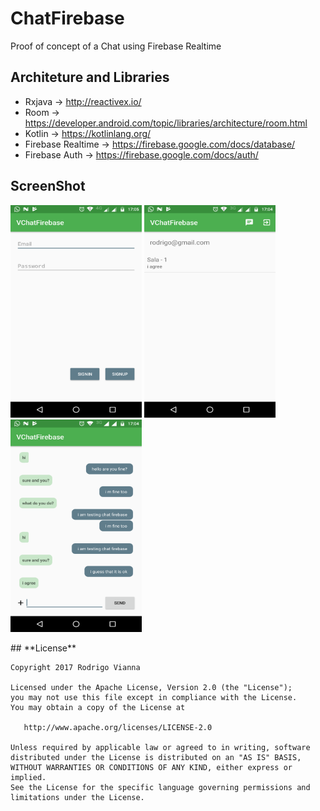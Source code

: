 # ChatFirebase
Proof of concept of a Chat using Firebase Realtime

## **Architeture and Libraries**
* Rxjava -> http://reactivex.io/
* Room -> https://developer.android.com/topic/libraries/architecture/room.html
* Kotlin -> https://kotlinlang.org/
* Firebase Realtime -> https://firebase.google.com/docs/database/
* Firebase Auth -> https://firebase.google.com/docs/auth/

## **ScreenShot**
<p>
<img src="https://github.com/rviannaoliveira/ChatFirebase/blob/master/images/sign.png" width="210" height="340" margin="10xp">
<img src="https://github.com/rviannaoliveira/ChatFirebase/blob/master/images/first.png" width="210" height="340" margin="10xp">
<img src="https://github.com/rviannaoliveira/ChatFirebase/blob/master/images/second.png" width="210" height="340" margin="10xp">
</p>
## **License**

```
Copyright 2017 Rodrigo Vianna

Licensed under the Apache License, Version 2.0 (the "License");
you may not use this file except in compliance with the License.
You may obtain a copy of the License at

   http://www.apache.org/licenses/LICENSE-2.0

Unless required by applicable law or agreed to in writing, software
distributed under the License is distributed on an "AS IS" BASIS,
WITHOUT WARRANTIES OR CONDITIONS OF ANY KIND, either express or implied.
See the License for the specific language governing permissions and
limitations under the License.
```

















